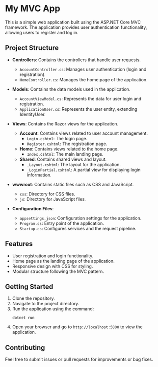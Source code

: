 # My MVC App

This is a simple web application built using the ASP.NET Core MVC framework. The application provides user authentication functionality, allowing users to register and log in.

## Project Structure

- **Controllers**: Contains the controllers that handle user requests.
  - `AccountController.cs`: Manages user authentication (login and registration).
  - `HomeController.cs`: Manages the home page of the application.

- **Models**: Contains the data models used in the application.
  - `AccountViewModel.cs`: Represents the data for user login and registration.
  - `ApplicationUser.cs`: Represents the user entity, extending IdentityUser.

- **Views**: Contains the Razor views for the application.
  - **Account**: Contains views related to user account management.
    - `Login.cshtml`: The login page.
    - `Register.cshtml`: The registration page.
  - **Home**: Contains views related to the home page.
    - `Index.cshtml`: The main landing page.
  - **Shared**: Contains shared views and layout.
    - `_Layout.cshtml`: The layout for the application.
    - `_LoginPartial.cshtml`: A partial view for displaying login information.

- **wwwroot**: Contains static files such as CSS and JavaScript.
  - `css`: Directory for CSS files.
  - `js`: Directory for JavaScript files.

- **Configuration Files**:
  - `appsettings.json`: Configuration settings for the application.
  - `Program.cs`: Entry point of the application.
  - `Startup.cs`: Configures services and the request pipeline.

## Features

- User registration and login functionality.
- Home page as the landing page of the application.
- Responsive design with CSS for styling.
- Modular structure following the MVC pattern.

## Getting Started

1. Clone the repository.
2. Navigate to the project directory.
3. Run the application using the command:
   ```
   dotnet run
   ```
4. Open your browser and go to `http://localhost:5000` to view the application.

## Contributing

Feel free to submit issues or pull requests for improvements or bug fixes.